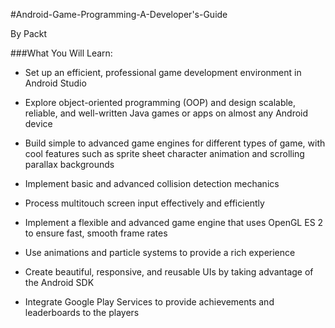 #Android-Game-Programming-A-Developer's-Guide

By Packt

###What You Will Learn:

* Set up an efficient, professional game development environment in Android Studio

* Explore object-oriented programming (OOP) and design scalable, reliable, and well-written Java games or apps on almost any Android device

* Build simple to advanced game engines for different types of game, with cool features such as sprite sheet character animation and scrolling parallax backgrounds

* Implement basic and advanced collision detection mechanics

* Process multitouch screen input effectively and efficiently

* Implement a flexible and advanced game engine that uses OpenGL ES 2 to ensure fast, smooth frame rates

* Use animations and particle systems to provide a rich experience

* Create beautiful, responsive, and reusable UIs by taking advantage of the Android SDK

* Integrate Google Play Services to provide achievements and leaderboards to the players

